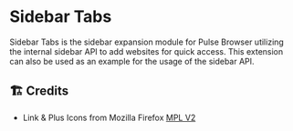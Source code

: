 # Sidebar Tabs
Sidebar Tabs is the sidebar expansion module for Pulse Browser utilizing the internal sidebar API  to add websites for quick access. This extension can also be used as an example for the usage of the sidebar API.


## 🏗️ Credits

 -  Link & Plus Icons from Mozilla Firefox [MPL V2](https://www.mozilla.org/en-US/MPL/2.0/)

